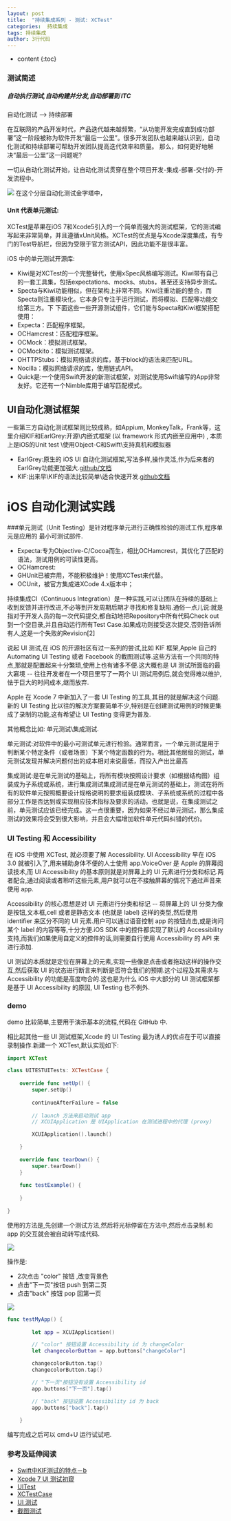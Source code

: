 ```yaml
---
layout: post
title:  "持续集成系列 - 测试: XCTest"
categories:  持续集成
tags: 持续集成
author: 3行代码
---
```


* content
{:toc}


### 测试简述


##### 自动执行测试,自动构建并分发,自动部署到 ITC 

自动化测试 --> 持续部署

在互联网的产品开发时代，产品迭代越来越频繁，“从功能开发完成直到成功部署”这一阶段被称为软件开发“最后一公里”。很多开发团队也越来越认识到，自动化测试和持续部署可帮助开发团队提高迭代效率和质量。
那么，如何更好地解决“最后一公里”这一问题呢?

一切从自动化测试开始，让自动化测试贯穿在整个项目开发-集成-部署-交付的-开发流程中。

![](http://huaban.com/go/?pin_id=1002439558)
在这个分层自动化测试金字塔中，
#### Unit 代表单元测试: 

XCTest是苹果在iOS 7和Xcode5引入的一个简单而强大的测试框架，它的测试编写起来非常简单，并且遵循xUnit风格。XCTest的优点是与Xcode深度集成，有专门的Test导航栏，但因为受限于官方测试API，因此功能不是很丰富。

iOS 中的单元测试开源库:
- Kiwi是对XCTest的一个完整替代，使用xSpec风格编写测试。Kiwi带有自己的一套工具集，包括expectations、mocks、stubs，甚至还支持异步测试。
- Specta与Kiwi功能相似，但在架构上非常不同。Kiwi注重功能的整合，而Specta则注重模块化。它本身只专注于运行测试，而将模拟、匹配等功能交给第三方。下
下面这些一些开源测试组件，它们能与Specta和Kiwi框架搭配使用：
- Expecta：匹配程序框架。
- OCHamcrest：匹配程序框架。
- OCMock：模拟测试框架。
- OCMockito：模拟测试框架。
- OHTTPStubs：模拟网络请求的库，基于block的语法来匹配URL。
- Nocilla：模拟网络请求的库，使用链式API。
- Quick是:一个使用Swift开发的新测试框架，对测试使用Swift编写的App非常友好。它还有一个Nimble库用于编写匹配模式。

## UI自动化测试框架

一些第三方自动化测试框架则比较成熟，如Appium, MonkeyTalk，Frank等，这里介绍KIF和EarlGrey:开源\内嵌式框架 (以 framework 形式内嵌至应用中) , 本质上是iOS的Unit test
\使用Object-C和Swift\支持真机和模拟器

- EarlGrey:原生的 iOS UI 自动化测试框架,写法多样,操作灵活,作为后来者的EarlGrey功能更加强大.[github/文档](https://github.com/google/EarlGrey)
- KIF:出来早\KIF的语法比较简单\适合快速开发.[github]()[文档](http://cocoadocs.org/docsets/KIF/3.5.1/)

# iOS 自动化测试实践

###单元测试（Unit Testing）是针对程序单元进行正确性检验的测试工作,程序单元是应用的 最小可测试部件.

- Expecta:专为Objective-C/Cocoa而生，相比OCHamcrest，其优化了匹配的语法，测试用例的可读性更高。
- OCHamcrest:
- GHUnit已被弃用，不能积极维护！使用XCTest来代替。
- OCUnit，被官方集成进XCode 4.x版本中；

持续集成CI（Continuous Integration）是一种实践,可以让团队在持续的基础上收到反馈并进行改进,不必等到开发周期后期才寻找和修复缺陷.通俗一点儿说:就是指对于开发人员的每一次代码提交,都自动地把Repository中所有代码Check out到一个空目录,并且自动运行所有Test Case.如果成功则接受这次提交,否则告诉所有人,这是一个失败的Revision[2]



说起 UI 测试,在 iOS 的开源社区有过一系列的尝试,比如 KIF 框架,Apple 自己的 Automating UI Testing 或者 Facebook 的截图测试等.这些方法有一个共同的特点,那就是配置起来十分繁琐,使用上也有诸多不便.这大概也是 UI 测试所面临的最大窘境 -- 往往开发者在一个项目里写了一两个 UI 测试用例后,就会觉得难以维护,怯于巨大的时间成本,继而放弃.
 

Apple 在 Xcode 7 中新加入了一套 UI Testing 的工具,其目的就是解决这个问题.新的 UI Testing 比以往的解决方案要简单不少,特别是在创建测试用例的时候更集成了录制的功能,这有希望让 UI Testing 变得更为普及.

其他概念比如: 单元测试\集成测试.

单元测试:对软件中的最小可测试单元进行检验。通常而言，一个单元测试是用于判断某个特定条件（或者场景）下某个特定函数的行为。相比其他层级的测试，单元测试发现并解决问题付出的成本相对来说最低，而投入产出比最高

集成测试:是在单元测试的基础上，将所有模块按照设计要求（如根据结构图）组装成为子系统或系统，进行集成测试集成测试是在单元测试的基础上，测试在将所有的软件单元按照概要设计规格说明的要求组装成模块、子系统或系统的过程中各部分工作是否达到或实现相应技术指标及要求的活动。也就是说，在集成测试之前，单元测试应该已经完成。这一点很重要，因为如果不经过单元测试，那么集成测试的效果将会受到很大影响，并且会大幅增加软件单元代码纠错的代价。

### UI Testing 和 Accessibility

在 iOS 中使用 XCTest, 就必须要了解 Accessibility. UI Accessibility 早在 iOS 3.0 就被引入了,用来辅助身体不便的人士使用 app.VoiceOver 是 Apple 的屏幕阅读技术,而 UI Accessibility 的基本原则就是对屏幕上的 UI 元素进行分类和标记.两者配合,通过阅读或者聆听这些元素,用户就可以在不接触屏幕的情况下通过声音来使用 app.

Accessibility 的核心思想是对 UI 元素进行分类和标记 -- 将屏幕上的 UI 分类为像是按钮,文本框,cell 或者是静态文本 (也就是 label) 这样的类型,然后使用 identifier 来区分不同的 UI 元素.用户可以通过语音控制 app 的按钮点击,或是询问某个 label 的内容等等,十分方便.iOS SDK 中的控件都实现了默认的 Accessibility 支持,而我们如果使用自定义的控件的话,则需要自行使用 Accessibility 的 API 来进行添加.

UI 测试的本质就是定位在屏幕上的元素,实现一些像是点击或者拖动这样的操作交互,然后获取 UI 的状态进行断言来判断是否符合我们的预期.这个过程及其需求与 Accessibility 的功能是高度吻合的.这也是为什么 iOS 中大部分的 UI 测试框架都是基于 UI Accessibility 的原因, UI Testing 也不例外.

### demo

demo 比较简单,主要用于演示基本的流程,代码在 GitHub 中.

相比起其他一些 UI 测试框架,Xcode 的 UI Testing 最为诱人的优点在于可以直接录制操作.新建一个 XCTest,默认实现如下:

``` swift
import XCTest

class UITESTUITests: XCTestCase {
        
    override func setUp() {
        super.setUp()
        
        continueAfterFailure = false
        
        // launch 方法来启动测试 app
        // XCUIApplication 是 UIApplication 在测试进程中的代理 (proxy)

        XCUIApplication().launch() 

    }
    
    override func tearDown() {
        super.tearDown()
    }
    
    func testExample() {
        
    }
    
}
```

使用的方法是,先创建一个测试方法,然后将光标停留在方法中,然后点击录制.和 app 的交互就会被自动转写成代码.

![](https://ooo.0o0.ooo/2017/02/06/5898158326f72.png)

操作是:
- 2次点击 "color" 按钮 ,改变背景色
- 点击"下一页"按钮 push 到第二页
- 点击"back" 按钮 pop 回第一页



![](https://ooo.0o0.ooo/2017/02/06/589817a5d03a6.png)

``` swift 
func testMyApp() {
        
        let app = XCUIApplication()

        // "color" 按钮设置 Accessibility id 为 changeColor
        let changecolorButton = app.buttons["changeColor"]

        changecolorButton.tap()
        changecolorButton.tap()

        // "下一页"按钮没有设置 Accessibility id
        app.buttons["下一页"].tap()

        // "back" 按钮设置 Accessibility id 为 back
        app.buttons["back"].tap()
        
    }
```

编写完成之后可以 cmd+U 运行试试吧.

### 参考及延伸阅读

- [Swift中KIF测试的特点－b](http://www.blogs8.cn/posts/A1Rj797)
- [Xcode 7 UI 测试初窥](http://www.infoq.com/cn/news/2015/01/fastlane-ios-continuous-deploy)
- [UITest](http://masilotti.com/ui-testing-cheat-sheet/)
- [XCTest​Case](http://nshipster.com/xctestcase/)
- [UI 测试](https://objccn.io/issue-15-6/)
- [截图测试](https://objccn.io/issue-15-7/)


